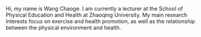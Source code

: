 Hi, my name is Wang Chaoge. I am currently a lecturer at the School of Physical Education and Health at Zhaoqing University. My main research interests focus on exercise and health promotion, as well as the relationship between the physical environment and health.